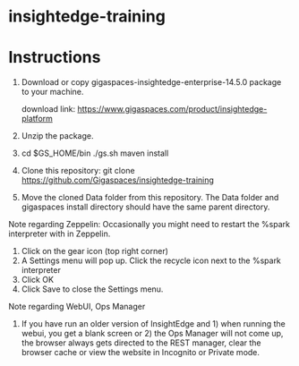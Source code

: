 # insightedge-training


# Instructions

1. Download or copy gigaspaces-insightedge-enterprise-14.5.0 package to your machine.

   download link: https://www.gigaspaces.com/product/insightedge-platform
   
2. Unzip the package.

3. cd $GS_HOME/bin
   ./gs.sh maven install

4. Clone this repository:
   git clone https://github.com/Gigaspaces/insightedge-training

5. Move the cloned Data folder from this repository. The Data folder and gigaspaces install directory should have the same parent directory.


Note regarding Zeppelin:
Occasionally you might need to restart the %spark interpreter with in Zeppelin.
1. Click on the gear icon (top right corner)
2. A Settings menu will pop up. Click the recycle icon next to the %spark interpreter
3. Click OK
4. Click Save to close the Settings menu.

Note regarding WebUI, Ops Manager
1. If you have run an older version of InsightEdge and 1) when running the webui, you get a blank screen or 2) the Ops Manager will not come up, the browser always gets directed to the REST manager, clear the browser cache or view the website in Incognito or Private mode.
